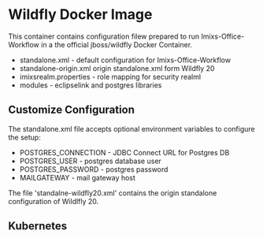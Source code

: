 # Wildfly Docker Image

This container contains configuration filew prepared to run Imixs-Office-Workflow in a the official jboss/wildfly Docker Container.

 - standalone.xml - default configuration for Imixs-Office-Workflow
 - standalone-origin.xml origin standalone.xml form Wildfly 20
 - imixsrealm.properties - role mapping for security realml
 - modules  - eclipselink and postgres libraries
 
## Customize Configuration

The standalone.xml file accepts optional environment variables to configure the setup:

 - POSTGRES_CONNECTION - JDBC Connect URL for Postgres DB
 - POSTGRES_USER - postgres database user
 - POSTGRES_PASSWORD - postgres password 
 - MAILGATEWAY - mail gateway host
 
 
 
The file 'standalne-wildfly20.xml' contains the origin standalone configuration of Wildlfly 20.
 
 
## Kubernetes 